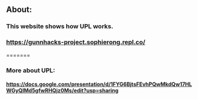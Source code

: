 ## About:
### This website shows how UPL works.
### https://gunnhacks-project.sophierong.repl.co/
=======
### More about UPL: 
#### https://docs.google.com/presentation/d/1FYG6BjtsFEvhPQwMkdQw17HLWGyQlMd5gfwRHQjz0Ms/edit?usp=sharing
